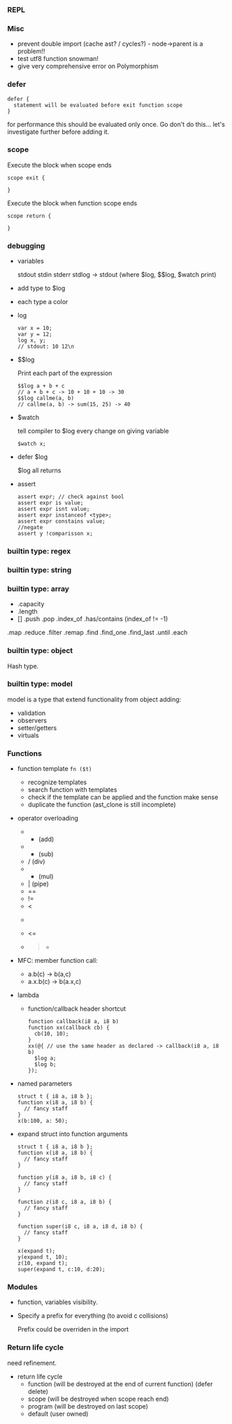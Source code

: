 ### REPL

### Misc

* prevent double import (cache ast? / cycles?) - node->parent is a problem!!
* test utf8 function snowman!
* give very comprehensive error on Polymorphism


### defer

```
defer {
  statement will be evaluated before exit function scope
}
```

for performance this should be evaluated only once. Go don't do this...
let's investigate further before adding it.

### scope

Execute the block when scope ends
```
scope exit {

}
```

Execute the block when function scope ends
```
scope return {

}
```


### debugging

* variables

  stdout
  stdin
  stderr
  stdlog -> stdout (where $log, $$log, $watch print)

* add type to $log

* each type a color

* log

  ```
  var x = 10;
  var y = 12;
  log x, y;
  // stdout: 10 12\n
  ```

* $$log

  Print each part of the expression

  ```
  $$log a + b + c
  // a + b + c -> 10 + 10 + 10 -> 30
  $$log callme(a, b)
  // callme(a, b) -> sum(15, 25) -> 40
  ```

* $watch

  tell compiler to $log every change on giving variable
  ```
  $watch x;
  ```
* defer $log

  $log all returns

* assert

  ```
  assert expr; // check against bool
  assert expr is value;
  assert expr isnt value;
  assert expr instanceof <type>;
  assert expr constains value;
  //negate
  assert y !comparisson x;
  ```

### builtin type: regex

### builtin type: string

### builtin type: array

* .capacity
* .length
* []
.push
.pop
.index_of
.has/contains (index_of != -1)

.map
.reduce
.filter
.remap
.find
.find_one
.find_last
.until
.each

### builtin type: object

Hash type.

### builtin type: model

model is a type that extend functionality from object adding:
* validation
* observers
* setter/getters
* virtuals

### Functions

* function template `fn ($t)`
  * recognize templates
  * search function with templates
  * check if the template can be applied and the function make sense
  * duplicate the function (ast_clone is still incomplete)

* operator overloading
  * + (add)
  * - (sub)
  * / (div)
  * * (mul)
  * | (pipe)
  * ==
  * !=
  * <
  * >
  * <=
  * >=

* MFC: member function call:
  * a.b(c) -> b(a,c)
  * a.x.b(c) -> b(a.x,c)

* lambda
  * function/callback header shortcut

    ```
    function callback(i8 a, i8 b)
    function xx(callback cb) {
      cb(10, 10);
    }
    xx(@{ // use the same header as declared -> callback(i8 a, i8 b)
      $log a;
      $log b;
    });
    ```

* named parameters

  ```
  struct t { i8 a, i8 b };
  function x(i8 a, i8 b) {
    // fancy staff
  }
  x(b:100, a: 50);
  ```

* expand struct into function arguments

  ```
  struct t { i8 a, i8 b };
  function x(i8 a, i8 b) {
    // fancy staff
  }

  function y(i8 a, i8 b, i8 c) {
    // fancy staff
  }

  function z(i8 c, i8 a, i8 b) {
    // fancy staff
  }

  function super(i8 c, i8 a, i8 d, i8 b) {
    // fancy staff
  }

  x(expand t);
  y(expand t, 10);
  z(10, expand t);
  super(expand t, c:10, d:20);
  ```


### Modules

* function, variables visibility.

* Specify a prefix for everything (to avoid c collisions)

  Prefix could be overriden in the import


### Return life cycle

need refinement.

* return life cycle
  * function (will be destroyed at the end of current function) (defer delete)
  * scope (will be destroyed when scope reach end)
  * program (will be destroyed on last scope)
  * default (user owned)
